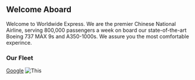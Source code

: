 ## Welcome Aboard
Welcome to Worldwide Express. We are the premier Chinese National Airline, serving 800,000 passengers a week on board our state-of-the-art Boeing 737 MAX 9s and A350-1000s. We assure you the most comfortable experince. 

### Our Fleet


<a href="https://google.com" target="_blank">Google</a>
<img src="https://images.unsplash.com/photo-1570042225831-d98fa7577f1e?ixlib=rb-4.0.3&ixid=M3wxMjA3fDB8MHxleHBsb3JlLWZlZWR8NHx8fGVufDB8fHx8fA%3D%3D&w=1000&q=80" alt=This is a picture>
